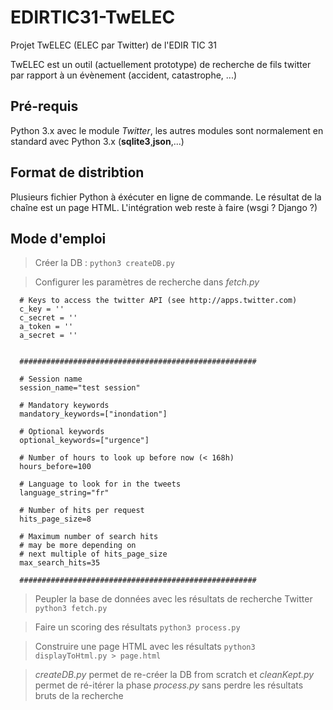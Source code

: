 # EDIRTIC31-TwELEC
Projet TwELEC (ELEC par Twitter) de l'EDIR TIC 31

TwELEC est un outil (actuellement prototype) de recherche de fils twitter par rapport à un évènement (accident, catastrophe, ...)

## Pré-requis

Python 3.x avec le module *Twitter*, les autres modules sont normalement en standard avec Python 3.x (**sqlite3**,**json**,...)

## Format de distribtion

Plusieurs fichier Python à éxécuter en ligne de commande. Le résultat de la chaîne est un page HTML. 
L'intégration web reste à faire (wsgi ? Django ?)

## Mode d'emploi

> Créer la DB : <code>python3 createDB.py</code>

> Configurer les paramètres de recherche dans *fetch.py*

      # Keys to access the twitter API (see http://apps.twitter.com)
      c_key = ''
      c_secret = ''
      a_token = ''
      a_secret = ''


      #####################################################

      # Session name
      session_name="test session"

      # Mandatory keywords
      mandatory_keywords=["inondation"]

      # Optional keywords
      optional_keywords=["urgence"]

      # Number of hours to look up before now (< 168h)
      hours_before=100

      # Language to look for in the tweets
      language_string="fr"

      # Number of hits per request
      hits_page_size=8

      # Maximum number of search hits
      # may be more depending on
      # next multiple of hits_page_size
      max_search_hits=35

      #####################################################

> Peupler la base de données avec les résultats de recherche Twitter
    <code>python3 fetch.py</code>
    
> Faire un scoring des résultats
    <code>python3 process.py</code>
    
> Construire une page HTML avec les résultats
    <code>python3 displayToHtml.py > page.html</code>
    
> *createDB.py* permet de re-créer la DB from scratch et *cleanKept.py*
> permet de ré-itérer la phase *process.py* sans perdre les résultats
> bruts de la recherche
    
